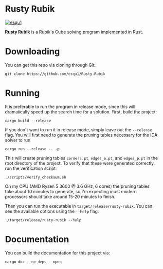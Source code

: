 Rusty Rubik
==
[![esqu1](https://circleci.com/gh/esqu1/Rusty-Rubik.svg?style=svg)](<LINK>)

**Rusty Rubik** is a Rubik's Cube solving program implemented in Rust. 


Downloading
===
You can get this repo via cloning through Git:
```
git clone https://github.com/esqu1/Rusty-Rubik
```

Running
===
It is preferable to run the program in release mode, since this will dramatically speed up the search time for a solution. First, build the project:
```
cargo build --release
```

If you don't want to run it in release mode, simply leave out the `--release` flag. You will first need to generate the pruning tables necessary for the IDA solver to run:
```
cargo run --release -- -p
```
This will create pruning tables `corners.pt`, `edges_o.pt`, and `edges_p.pt` in the root directory of the project. To verify that these were generated correctly, run the verification script:
```
./scripts/verify_checksum.sh
```

On my CPU (AMD Ryzen 5 3600 @ 3.6 GHz, 6 cores) the pruning tables take about 10 minutes to generate, so I'm expecting most modern processors should take around 15-20 minutes to finish.  

Then you can run the executable in `target/release/rusty-rubik`. You can see the available options using the `--help` flag:
```
./target/release/rusty-rubik --help
```


Documentation
===
You can build the documentation for this project via:
```
cargo doc --no-deps --open
```
